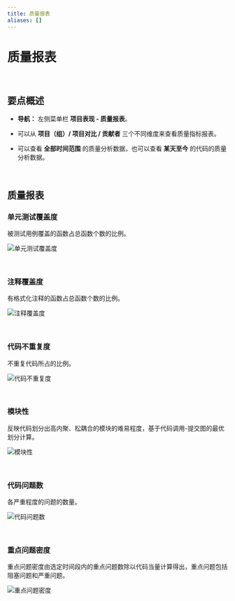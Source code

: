 ```yaml
---
title: 质量报表
aliases: []
---
```


# 质量报表

<br />

## 要点概述

-   **导航：** 左侧菜单栏 **项目表现 - 质量报表**。

-   可以从 **项目（组）/ 项目对比 / 贡献者** 三个不同维度来查看质量指标报表。

-   可以查看 **全部时间范围** 的质量分析数据，也可以查看 **某天至今** 的代码的质量分析数据。

<br />

## 质量报表

### 单元测试覆盖度

被测试用例覆盖的函数占总函数个数的比例。

![单元测试覆盖度](https://release-note.oss-cn-hongkong.aliyuncs.com/2022_v2/193_quality_report_01.png)

<br />

### 注释覆盖度

有格式化注释的函数占总函数个数的比例。

![注释覆盖度](https://release-note.oss-cn-hongkong.aliyuncs.com/2022_v2/194_quality_report_02.png)

<br />

### 代码不重复度

不重复代码所占的比例。

![代码不重复度](https://release-note.oss-cn-hongkong.aliyuncs.com/2022_v2/195_quality_report_03.png)

<br />

### 模块性

反映代码划分出高内聚、松耦合的模块的难易程度，基于代码调用-提交图的最优划分计算。

![模块性](https://release-note.oss-cn-hongkong.aliyuncs.com/2022_v2/196_quality_report_04.png)

<br />

### 代码问题数

各严重程度的问题的数量。

![代码问题数](https://release-note.oss-cn-hongkong.aliyuncs.com/2022_v2/197_quality_report_05.png)

<br />

### 重点问题密度

重点问题密度由选定时间段内的重点问题数除以代码当量计算得出，重点问题包括阻塞问题和严重问题。

![重点问题密度](https://release-note.oss-cn-hongkong.aliyuncs.com/2022_v2/198_quality_report_06.png)

<br />

